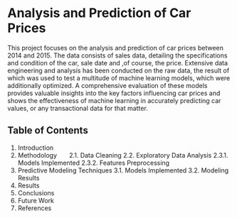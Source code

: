 # Analysis and Prediction of Car Prices

This project focuses on the analysis and prediction of car prices between 2014 and 2015. The data consists of sales data, detailing the specifications and condition of the car, sale date and ,of course, the price. Extensive data engineering and analysis has been conducted on the raw data, the result of which was used to test a multitude of machine learning models, which were additionally optimized. A comprehensive evaluation of these models provides valuable insights into the key factors influencing car prices and shows the effectiveness of machine learning in accurately predicting car values, or any transactional data for that matter.

## Table of Contents
1. Introduction
2. Methodology
&nbsp;&nbsp;&nbsp;&nbsp;&nbsp;&nbsp;2.1. Data Cleaning
  2.2. Exploratory Data Analysis
  2.3.1. Models Implemented
  2.3.2. Features Preprocessing
3. Predictive Modeling Techniques
  3.1. Models Implemented
  3.2. Modeling Results
4. Results
5. Conclusions
6. Future Work
7. References
